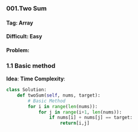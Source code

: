 ### 001.Two Sum
#### Tag: Array
#### Difficult: Easy
#### Problem: 
### 1.1 Basic method
**Idea**: 
**Time Complexity**:
``` python
class Solution:
    def twoSum(self, nums, target):
        # Basic Method
        for i in range(len(nums)):
            for j in range(i+1, len(nums)):
                if nums[i] + nums[j] == target:
                    return[i,j]
```
